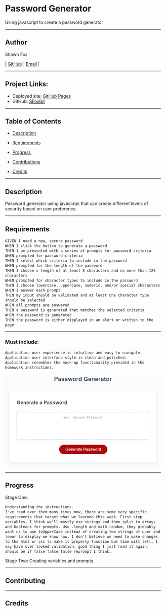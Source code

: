 # Password Generator
Using javascript to create a password generator

---
## Author

Shawn Fox


| [GitHub](https://github.com/SFoxGit) | [Email](sfoxss4@gmail.com) |

---
## Project Links:

- Deployed site: [GitHub Pages]()
- GitHub: [SFoxGit]()

---
## Table of Contents

- [Description](##Description)

- [Requirements](##Requirements)

- [Progress](##Progress)

- [Contributions](##Contributing)

- [Credits](##Credits)

---
## Description

Password generator using javascript that can create different levels of security based on user preference. 

---
## Requirements

    GIVEN I need a new, secure password
    WHEN I click the button to generate a password
    THEN I am presented with a series of prompts for password criteria
    WHEN prompted for password criteria
    THEN I select which criteria to include in the password
    WHEN prompted for the length of the password
    THEN I choose a length of at least 8 characters and no more than 128 characters
    WHEN prompted for character types to include in the password
    THEN I choose lowercase, uppercase, numeric, and/or special characters
    WHEN I answer each prompt
    THEN my input should be validated and at least one character type should be selected
    WHEN all prompts are answered
    THEN a password is generated that matches the selected criteria
    WHEN the password is generated
    THEN the password is either displayed in an alert or written to the page


---
### Must include:

    Application user experience is intuitive and easy to navigate.
    Application user interface style is clean and polished.
    Application resembles the mock-up functionality provided in the homework instructions.
    
![Mock-up](assets/images/mockup.png)

---
## Progress

Stage One: 

    Understanding the instructions. 
    I've read over them many times now, there are some very specific requirements that target what we learned this week. First step variables, I think we'll mostly use strings and then split to arrays and booleans for prompts. Use .length and math.random, they probably want us to use toUpperCase instead of creating two strings of uper and lower to display we know how. I don't believe we need to make changes to the html or css to make it properly function but time will tell. I may have over looked validation, good thing I just read it again, should be if false false false reprompt I think.

Stage Two:
    Creating variables and prompts. 

    

---
## Contributing


---
## Credits


